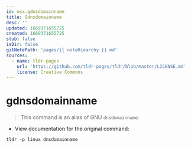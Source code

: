 ```yaml
---
id: osx.gdnsdomainname
title: Gdnsdomainname
desc: ''
updated: 1669371655725
created: 1669371655725
stub: false
isDir: false
gitNotePath: 'pages/{{ noteHiearchy }}.md'
sources:
  - name: tldr-pages
    url: 'https://github.com/tldr-pages/tldr/blob/master/LICENSE.md'
    license: Creative Commons
---
```

# gdnsdomainname

> This command is an alias of GNU `dnsdomainname`.

- View documentation for the original command:

`tldr -p linux dnsdomainname`

